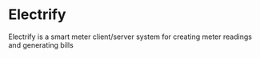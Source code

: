 # Electrify
Electrify is a smart meter client/server system for creating meter readings and generating bills
